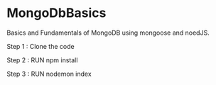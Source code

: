 # MongoDbBasics
Basics and Fundamentals of MongoDB using mongoose and noedJS.

Step 1 : Clone the code

Step 2 : RUN npm install

Step 3 : RUN nodemon index
